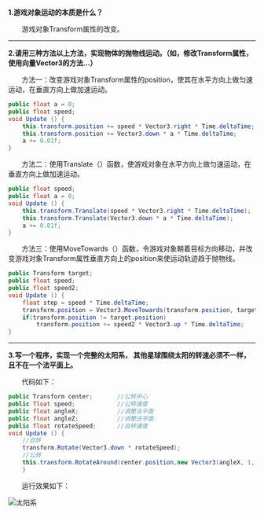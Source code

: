 ﻿**1.游戏对象运动的本质是什么？**

&nbsp;&nbsp;&nbsp;&nbsp;&nbsp;&nbsp;&nbsp;游戏对象Transform属性的改变。

----------


**2.请用三种方法以上方法，实现物体的抛物线运动。（如，修改Transform属性，使用向量Vector3的方法…）**

&nbsp;&nbsp;&nbsp;&nbsp;&nbsp;&nbsp;&nbsp;方法一：改变游戏对象Transform属性的position，使其在水平方向上做匀速运动，在垂直方向上做加速运动。
    
```C#
public float a = 0;
public float speed;
void Update () {
    this.transform.position += speed * Vector3.right * Time.deltaTime;
    this.transform.position += Vector3.down * a * Time.deltaTime;
    a += 0.01f;
}
```

&nbsp;&nbsp;&nbsp;&nbsp;&nbsp;&nbsp;&nbsp;方法二：使用Translate（）函数，使游戏对象在水平方向上做匀速运动，在垂直方向上做加速运动。

```C#
public float speed;
public float a = 0;
void Update () {
    this.transform.Translate(speed * Vector3.right * Time.deltaTime);
    this.transform.Translate(Vector3.down * a * Time.deltaTime);
    a += 0.01f;
}
```

&nbsp;&nbsp;&nbsp;&nbsp;&nbsp;&nbsp;&nbsp;方法三：使用MoveTowards（）函数，令游戏对象朝着目标方向移动，并改变游戏对象Transform属性垂直方向上的position来使运动轨迹趋于抛物线。

```C#
public Transform target;
public float speed;
public float speed2;
void Update () {
    float step = speed * Time.deltaTime;
    transform.position = Vector3.MoveTowards(transform.position, target.position, step);
    if(transform.position != target.position)
        transform.position += speed2 * Vector3.up * Time.deltaTime;
}
```

----------


**3.写一个程序，实现一个完整的太阳系， 其他星球围绕太阳的转速必须不一样，且不在一个法平面上。**

&nbsp;&nbsp;&nbsp;&nbsp;&nbsp;&nbsp;&nbsp;代码如下：

```C#
public Transform center;       //公转中心
public float speed;            //公转速度
public float angleX;           //调整法平面
public float angleZ;           //调整法平面
public float rotateSpeed;      //自转速度
void Update () {
    //自转
    transform.Rotate(Vector3.down * rotateSpeed);
    //公转
    this.transform.RotateAround(center.position,new Vector3(angleX, 1, angleZ), speed * Time.deltaTime);
	}
```
	
&nbsp;&nbsp;&nbsp;&nbsp;&nbsp;&nbsp;&nbsp;运行效果如下：

![太阳系][1]


  [1]: https://wx1.sinaimg.cn/mw690/6b7386f7ly1fpwd22i5x6j20w10fzjte.jpg